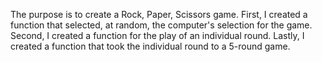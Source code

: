The purpose is to create a Rock, Paper, Scissors game. First, I created a function that selected, at random, the computer's selection for the game. 
Second, I created a function for the play of an individual round.
Lastly, I created a function that took the individual round to a 5-round game.